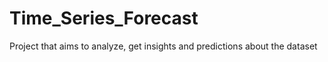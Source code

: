 # Time_Series_Forecast
Project that aims to analyze, get insights and predictions about the dataset
